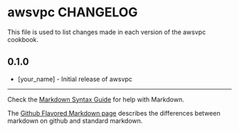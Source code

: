 awsvpc CHANGELOG
================

This file is used to list changes made in each version of the awsvpc cookbook.

0.1.0
-----
- [your_name] - Initial release of awsvpc

- - -
Check the [Markdown Syntax Guide](http://daringfireball.net/projects/markdown/syntax) for help with Markdown.

The [Github Flavored Markdown page](http://github.github.com/github-flavored-markdown/) describes the differences between markdown on github and standard markdown.
